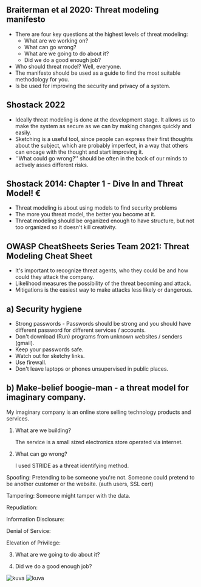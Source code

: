 ## Braiterman et al 2020: Threat modeling manifesto

* There are four key questions at the highest levels of threat modeling:
  - What are we working on?
  - What can go wrong?
  - What are we going to do about it?
  - Did we do a good enough job?
* Who should threat model? Well, everyone.
* The manifesto should be used as a guide to find the most suitable methodology for you.
* Is be used for improving the security and privacy of a system.


## Shostack 2022

* Ideally threat modeling is done at the development stage. It allows us to make the system as secure as we can by making changes quickly and easily.
*  Sketching is a useful tool, since people can express their first thoughts about the subject, which are probably imperfect, in a way that others can encage with the thought and start improving it.
*  ''What could go wrong?'' should be often in the back of our minds to actively asses different risks.


## Shostack 2014: Chapter 1 - Dive In and Threat Model! €

* Threat modeling is about using models to find security problems
* The more you threat model, the better you become at it.
* Threat modeling should be organized enough to have structure, but not too organized so it doesn't kill creativity.
 
## OWASP CheatSheets Series Team 2021: Threat Modeling Cheat Sheet

* It's important to recognize threat agents, who they could be and how could they attack the company.
* Likelihood measures the possibility of the threat becoming and attack.
* Mitigations is the easiest way to make attacks less likely or dangerous.


## a) Security hygiene

* Strong passwords - Passwords should be strong and you should have different password for different services / accounts.
* Don't download (Run) programs from unknown websites / senders (gmail).
* Keep your passwords safe.
* Watch out for sketchy links.
* Use firewall.
* Don't leave laptops or phones unsupervised in public places.


## b) Make-belief boogie-man - a threat model for imaginary company.

My imaginary company is an online store selling technology products and services.

1) What are we building?

   The service is a small sized electronics store operated via internet.

2) What can go wrong?

   I used STRIDE as a threat identifying method.
   
Spoofing: Pretending to be someone you're not. Someone could pretend to be another customer or the website. (auth users, SSL cert)

Tampering: Someone might tamper with the data. 

Repudiation:

Information Disclosure:

Denial of Service:

Elevation of Privilege:


3) What are we going to do about it?

4) Did we do a good enough job?












![kuva](https://github.com/TuuHei/information-security/assets/122973223/edf7f0b2-3c1e-45b3-b908-7974c4d42e95)
![kuva](https://github.com/TuuHei/information-security/assets/122973223/3910365a-a930-4a10-a5cb-fbd7d93505ee)

